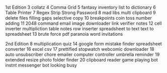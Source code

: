1st Edition
3
collatz
4
Comma
Grid
5
fantasy inventory
list to dictionary
6
Table Printer
7
Regex Strip
Strong Password
8
mad libs
multi clipboard
9
delete files
filling gaps
selective copy
10
breakpoints
coin toss
number adding
11
2048
command email
image downloader
link verifier
notes
12
cell inverter
multipliction table
notes
row inserter
spreadsheet to text
text to spreadsheet
13
brute force
pdf paranoia
word invitations

2nd Edition
8
multiplication quiz
14
google form
mistake finder
spreadsheet converter
16
excel csv
17
prettified stopwatch
webcomic downloader
18
auto unsubscriber
chore emailer
computer controller
umbrella reminder
19
extended resize
photo folder finder
20
clipboard reader
game playing bot
instnt messenger bot
looking busy
